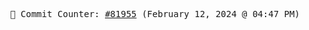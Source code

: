 <p align="center">
    <samp>
        📮 Commit Counter: <a href="https://github.com/Javascript-void0/Javascript-void0/commits/main">#81955</a> (February 12, 2024 @ 04:47 PM)
    </samp>
</p>